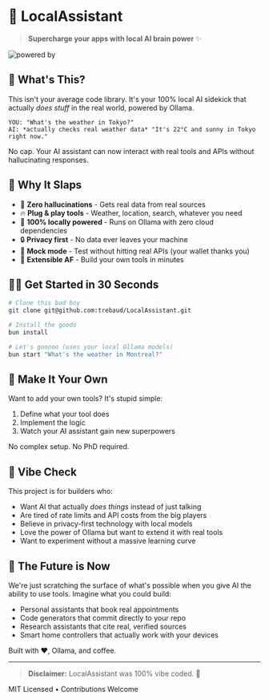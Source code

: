 # 🧠 LocalAssistant

> **Supercharge your apps with local AI brain power** ✨

![powered by](https://img.shields.io/badge/powered%20by-Ollama-orange)

## 👀 What's This?

This isn't your average code library. It's your 100% local AI sidekick that actually *does stuff* in the real world, powered by Ollama.

```
YOU: "What's the weather in Tokyo?"
AI: *actually checks real weather data* "It's 22°C and sunny in Tokyo right now."
```

No cap. Your AI assistant can now interact with real tools and APIs without hallucinating responses.

## 🚀 Why It Slaps

- 💯 **Zero hallucinations** - Gets real data from real sources
- 🔥 **Plug & play tools** - Weather, location, search, whatever you need
- 🤯 **100% locally powered** - Runs on Ollama with zero cloud dependencies
- 🔒 **Privacy first** - No data ever leaves your machine
- 🧪 **Mock mode** - Test without hitting real APIs (your wallet thanks you)
- 🔌 **Extensible AF** - Build your own tools in minutes

## 🏃‍♂️ Get Started in 30 Seconds

```bash
# Clone this bad boy
git clone git@github.com:trebaud/LocalAssistant.git

# Install the goods
bun install

# Let's gooooo (uses your local Ollama models)
bun start "What's the weather in Montreal?"
```

## 🧩 Make It Your Own

Want to add your own tools? It's stupid simple:

1. Define what your tool does
2. Implement the logic
3. Watch your AI assistant gain new superpowers

No complex setup. No PhD required.

## 🤝 Vibe Check

This project is for builders who:
- Want AI that actually *does things* instead of just talking
- Are tired of rate limits and API costs from the big players
- Believe in privacy-first technology with local models
- Love the power of Ollama but want to extend it with real tools
- Want to experiment without a massive learning curve

## 🔮 The Future is Now

We're just scratching the surface of what's possible when you give AI the ability to use tools. Imagine what you could build:

- Personal assistants that book real appointments
- Code generators that commit directly to your repo
- Research assistants that cite real, verified sources
- Smart home controllers that actually work with your devices

Built with ❤️, Ollama, and coffee.

---

> **Disclaimer:** LocalAssistant was 100% vibe coded. 🤖

MIT Licensed • Contributions Welcome
